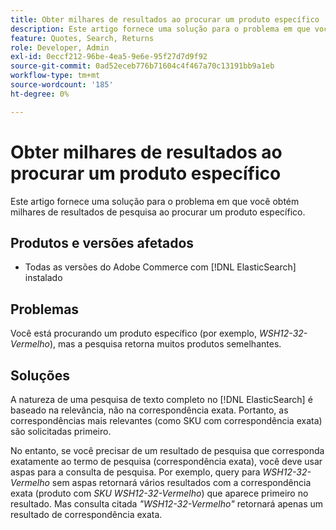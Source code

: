 ```yaml
---
title: Obter milhares de resultados ao procurar um produto específico
description: Este artigo fornece uma solução para o problema em que você obtém milhares de resultados de pesquisa quando procura um produto específico.
feature: Quotes, Search, Returns
role: Developer, Admin
exl-id: 0eccf212-96be-4ea5-9e6e-95f27d7d9f92
source-git-commit: 0ad52eceb776b71604c4f467a70c13191bb9a1eb
workflow-type: tm+mt
source-wordcount: '185'
ht-degree: 0%

---
```


# Obter milhares de resultados ao procurar um produto específico

Este artigo fornece uma solução para o problema em que você obtém milhares de resultados de pesquisa ao procurar um produto específico.

## Produtos e versões afetados

* Todas as versões do Adobe Commerce com [!DNL ElasticSearch] instalado

## Problemas

Você está procurando um produto específico (por exemplo, *WSH12-32-Vermelho*), mas a pesquisa retorna muitos produtos semelhantes.

## Soluções

A natureza de uma pesquisa de texto completo no [!DNL ElasticSearch] é baseado na relevância, não na correspondência exata. Portanto, as correspondências mais relevantes (como SKU com correspondência exata) são solicitadas primeiro.

No entanto, se você precisar de um resultado de pesquisa que corresponda exatamente ao termo de pesquisa (correspondência exata), você deve usar aspas para a consulta de pesquisa. Por exemplo, query para *WSH12-32-Vermelho* sem aspas retornará vários resultados com a correspondência exata (produto com *SKU WSH12-32-Vermelho*) que aparece primeiro no resultado. Mas consulta citada *&quot;WSH12-32-Vermelho&quot;* retornará apenas um resultado de correspondência exata.
